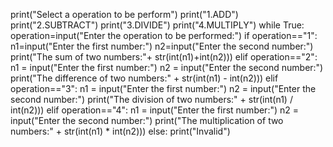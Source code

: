 print("Select a operation to be perform")
print("1.ADD")
print("2.SUBTRACT")
print("3.DIVIDE")
print("4.MULTIPLY")
while True:
    operation=input("Enter the operation to be performed:")
    if operation=="1":
        n1=input("Enter the first number:")
        n2=input("Enter the second number:")
        print("The sum of two numbers:"+ str(int(n1)+int(n2)))
    elif operation=="2":
        n1 = input("Enter the first number:")
        n2 = input("Enter the second number:")
        print("The difference of two numbers:" + str(int(n1) - int(n2)))
    elif operation=="3":
        n1 = input("Enter the first number:")
        n2 = input("Enter the second number:")
        print("The division of two numbers:" + str(int(n1) / int(n2)))
    elif operation=="4":
        n1 = input("Enter the first number:")
        n2 = input("Enter the second number:")
        print("The multiplication of two numbers:" + str(int(n1) * int(n2)))
    else:
        print("Invalid")
